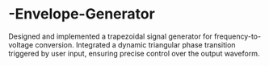 # -Envelope-Generator
Designed and implemented a trapezoidal signal generator for frequency-to-voltage conversion. Integrated a dynamic  triangular phase transition triggered by user input, ensuring precise control over the output waveform.  
